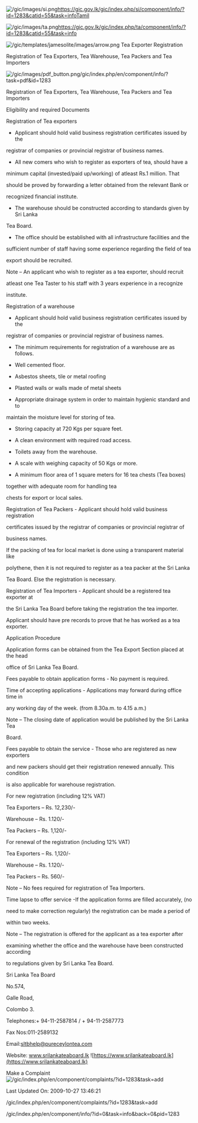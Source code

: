 <!-- Source: https://gic.gov.lk/gic/index.php/en/component/info/?id=1283&catid=55&task=info -->

![/gic/images/si.png](/gic/images/si.png)https://gic.gov.lk/gic/index.php/si/component/info/?id=1283&catid=55&task=infoTamil

![/gic/images/ta.png](/gic/images/ta.png)https://gic.gov.lk/gic/index.php/ta/component/info/?id=1283&catid=55&task=info

![/gic/templates/jamesolite/images/arrow.png](/gic/templates/jamesolite/images/arrow.png) Tea Exporter Registration

Registration of Tea Exporters, Tea Warehouse, Tea Packers and Tea Importers

![/gic/images/pdf_button.png](/gic/images/pdf_button.png)/gic/index.php/en/component/info/?task=pdf&id=1283

Registration of Tea Exporters, Tea Warehouse, Tea Packers and Tea Importers

Eligibility and required Documents

Registration of Tea exporters

 * Applicant should hold valid business registration certificates issued by the

 registrar of companies or provincial registrar of business names.

 * All new comers who wish to register as exporters of tea, should have a

 minimum capital (invested/paid up/working) of atleast Rs.1 million. That

 should be proved by forwarding a letter obtained from the relevant Bank or

 recognized financial institute.

 * The warehouse should be constructed according to standards given by Sri Lanka

 Tea Board.

 * The office should be established with all infrastructure facilities and the

 sufficient number of staff having some experience regarding the field of tea

 export should be recruited.

Note – An applicant who wish to register as a tea exporter, should recruit

atleast one Tea Taster to his staff with 3 years experience in a recognize

institute.

Registration of a warehouse

 * Applicant should hold valid business registration certificates issued by the

 registrar of companies or provincial registrar of business names.

 * The minimum requirements for registration of a warehouse are as follows.

 - Well cemented floor.

 - Asbestos sheets, tile or metal roofing

 - Plasted walls or walls made of metal sheets

 - Appropriate drainage system in order to maintain hygienic standard and to

 maintain the moisture level for storing of tea.

 - Storing capacity at 720 Kgs per square feet.

 - A clean environment with required road access.

 - Toilets away from the warehouse.

 - A scale with weighing capacity of 50 Kgs or more.

 - A minimum floor area of 1 square meters for 16 tea chests (Tea boxes)

 together with adequate room for handling tea 

 chests for export or local sales.

Registration of Tea Packers - Applicant should hold valid business registration

certificates issued by the registrar of companies or provincial registrar of

business names.

If the packing of tea for local market is done using a transparent material like

polythene, then it is not required to register as a tea packer at the Sri Lanka

Tea Board. Else the registration is necessary.

Registration of Tea Importers - Applicant should be a registered tea exporter at

the Sri Lanka Tea Board before taking the registration the tea importer.

Applicant should have pre records to prove that he has worked as a tea exporter.

Application Procedure

Application forms can be obtained from the Tea Export Section placed at the head

office of Sri Lanka Tea Board.

Fees payable to obtain application forms - No payment is required.

Time of accepting applications - Applications may forward during office time in

any working day of the week. (from 8.30a.m. to 4.15 a.m.)

Note – The closing date of application would be published by the Sri Lanka Tea

Board.

Fees payable to obtain the service - Those who are registered as new exporters

and new packers should get their registration renewed annually. This condition

is also applicable for warehouse registration.

For new registration (including 12% VAT)

Tea Exporters – Rs. 12,230/-

Warehouse – Rs. 1.120/-

Tea Packers – Rs. 1,120/-

For renewal of the registration (including 12% VAT)

Tea Exporters – Rs. 1,120/-

Warehouse – Rs. 1.120/-

Tea Packers – Rs. 560/-

Note – No fees required for registration of Tea Importers.

Time lapse to offer service -If the application forms are filled accurately, (no

need to make correction regularly) the registration can be made a period of

within two weeks.

Note – The registration is offered for the applicant as a tea exporter after

examining whether the office and the warehouse have been constructed according

to regulations given by Sri Lanka Tea Board.

Sri Lanka Tea Board

No.574,

Galle Road,

Colombo 3.

Telephones:+ 94-11-2587814 / + 94-11-2587773

Fax Nos:011-2589132

Email:sltbhelp@pureceylontea.com

Website: www.srilankateaboard.lk ![https://www.srilankateaboard.lk](https://www.srilankateaboard.lk)

Make a Complaint ![/gic/index.php/en/component/complaints/?id=1283&task=add](/gic/index.php/en/component/complaints/?id=1283&task=add)

Last Updated On: 2009-10-27 13:46:21

/gic/index.php/en/component/complaints/?id=1283&task=add

/gic/index.php/en/component/info/?id=0&task=info&back=0&pid=1283